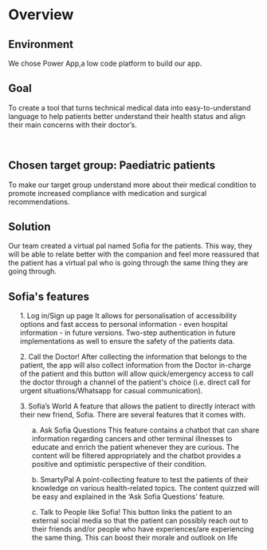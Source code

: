 <h1>Overview</h1>
<h2>Environment</h2>
</p>We chose Power App,a low code platform to build our app. </p>
<h2>Goal</h2>
<p>To create a tool that turns technical medical data into easy-to-understand language to
help patients better understand their health status and align their main concerns with their
doctor’s.</p>
<br/>
<h2>Chosen target group: Paediatric patients</h2>
To make our target group understand more about their medical condition to promote
increased compliance with medication and surgical recommendations.
<br/>
<h2>Solution</h2>
<p>Our team created a virtual pal named Sofia for the patients. This way, they will be able to
relate better with the companion and feel more reassured that the patient has a virtual pal
who is going through the same thing they are going through.<p>
  
<h2>Sofia's features</h2>
<ul>1. Log in/Sign up page
It allows for personalisation of accessibility options and fast access to personal information -
even hospital information - in future versions. Two-step authentication in future
implementations as well to ensure the safety of the patients data.</ul>
<ul>2. Call the Doctor!
After collecting the information that belongs to the patient, the app will also collect
information from the Doctor in-charge of the patient and this button will allow
quick/emergency access to call the doctor through a channel of the patient's choice (i.e.
direct call for urgent situations/Whatsapp for casual communication).</ul>
<ul>3. Sofia’s World
A feature that allows the patient to directly interact with their new friend, Sofia. There are
several features that it comes with.
<ol>a. Ask Sofia Questions
This feature contains a chatbot that can share information regarding cancers and
other terminal illnesses to educate and enrich the patient whenever they are curious.
The content will be filtered appropriately and the chatbot provides a positive and
optimistic perspective of their condition.</ol>

<ol>b. SmartyPal
A point-collecting feature to test the patients of their knowledge on various
health-related topics. The content quizzed will be easy and explained in the ‘Ask
Sofia Questions’ feature.</ol>

<ol>c. Talk to People like Sofia!
This button links the patient to an external social media so that the patient can
possibly reach out to their friends and/or people who have experiences/are
experiencing the same thing. This can boost their morale and outlook on life</ol></ul>
